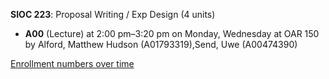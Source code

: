 **SIOC 223**: Proposal Writing / Exp Design (4 units)

- **A00** (Lecture) at 2:00 pm–3:20 pm on Monday, Wednesday at OAR 150 by Alford, Matthew Hudson (A01793319),Send, Uwe (A00474390)

[Enrollment numbers over time](./SIOC223.tsv)

